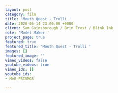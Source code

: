```yaml
---
layout: post
category: film
title: 'Mouth Quest - Trolli '
date: 2020-06-14 23:00:00 +0000
client: Sam Gainsborough / Brin Frost / Blink Ink
role: 'Model Maker '
project_page: true
featured: true
featured_title: 'Mouth Quest - Trolli '
images: []
featured_image: ''
vimeo_videos: false
youtube_videos: true
vimeo_ids: []
youtube_ids:
- MeG-PSI5MG8

---
```

